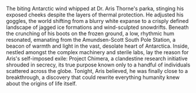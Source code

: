 The biting Antarctic wind whipped at Dr. Aris Thorne's parka, stinging his exposed cheeks despite the layers of thermal protection.  He adjusted his goggles, the world shifting from a blurry white expanse to a crisply defined landscape of jagged ice formations and wind-sculpted snowdrifts.  Beneath the crunching of his boots on the frozen ground, a low, rhythmic hum resonated, emanating from the Amundsen-Scott South Pole Station, a beacon of warmth and light in the vast, desolate heart of Antarctica.  Inside, nestled amongst the complex machinery and sterile labs, lay the reason for Aris's self-imposed exile: Project Chimera, a clandestine research initiative shrouded in secrecy, its true purpose known only to a handful of individuals scattered across the globe.  Tonight, Aris believed, he was finally close to a breakthrough, a discovery that could rewrite everything humanity knew about the origins of life itself.
